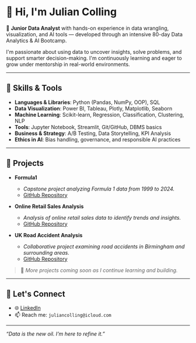 # 👋 Hi, I'm Julian Colling

🎯 **Junior Data Analyst** with hands-on experience in data wrangling, visualization, and AI tools — developed through an intensive 80-day Data Analytics & AI Bootcamp.

I'm passionate about using data to uncover insights, solve problems, and support smarter decision-making. I'm continuously learning and eager to grow under mentorship in real-world environments.

---

## 🧰 Skills & Tools

- **Languages & Libraries**: Python (Pandas, NumPy, OOP), SQL
- **Data Visualization**: Power BI, Tableau, Plotly, Matplotlib, Seaborn
- **Machine Learning**: Scikit-learn, Regression, Classification, Clustering, NLP
- **Tools**: Jupyter Notebook, Streamlit, Git/GitHub, DBMS basics
- **Business & Strategy**: A/B Testing, Data Storytelling, KPI Analysis
- **Ethics in AI**: Bias handling, governance, and responsible AI practices

---

## 🧪 Projects

- **Formula1**
  - *Capstone project analyzing Formula 1 data from 1999 to 2024.*
  - [GitHub Repository](https://github.com/juliancolling/Formula1)

- **Online Retail Sales Analysis**
  - *Analysis of online retail sales data to identify trends and insights.*
  - [GitHub Repository](https://github.com/juliancolling/Online_Retail_Sales_Analysis)

- **UK Road Accident Analysis**
  - *Collaborative project examining road accidents in Birmingham and surrounding areas.*
  - [GitHub Repository](https://github.com/juliancolling/UK-Road-Accident-Analysis)

> 📌 *More projects coming soon as I continue learning and building.*

---

## 🔗 Let's Connect

- 🌐 [LinkedIn](https://www.linkedin.com/in/julian-colling-a644a11a1/)
- 📫 Reach me: `juliancolling@icloud.com`

---

_“Data is the new oil. I’m here to refine it.”_
